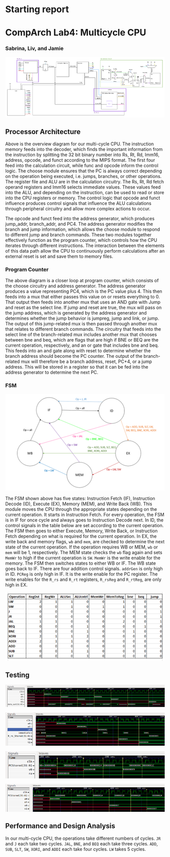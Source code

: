 Starting report
=======
# CompArch Lab4:  Multicycle CPU
### Sabrina, Liv, and Jamie

![](./images/Multicycle_Final_Diagram.png)

## Processor Architecture

Above is the overview diagram for our multi-cycle CPU. The instruction memory feeds into the decoder, which finds the important information from the instruction by splitting the 32 bit binary number into Rs, Rt, Rd, Imm16, address, opcode, and funct according to the MIPS format. The first four feed into the calculation circuit, while func and opcode inform the control logic. The choose module ensures that the PC is always correct depending on the operation being executed, i.e. jumps, branches, or other operations. The register file and ALU are in the calculation circuitry. The Rs, Rt, Rd fetch operand registers and Imm16 selects immediate values. These values feed into the ALU, and depending on the instruction, can be used to read or store into the CPU registers or memory. The control logic that opcode and funct influence produces control signals that influence the ALU calculations through peripheral circuitry and allow more complex actions to occur.  

The opcode and funct feed into the address generator, which produces jump_addr, branch_addr, and PC4. The address generator modifies the branch and jump information, which allows the choose module to respond to different jump and branch commands. These two modules together effectively function as the program counter, which controls how the CPU iterates through different instructions. The interaction between the elements of this data path allow the CPU to continuously perform calculations after an external reset is set and save them to memory files. 


### Program Counter 
The above diagram is a closer loop at program counter, which consists of the choose circuitry and address generator. The address generator produces a value representing PC4, which is the PC value plus 4. This then feeds into a mux that either passes this value on or resets everything to 0. That output then feeds into another mux that uses an AND gate with Jump and reset as the select line. If jump and reset are true, the mux will pass on the jump address, which is generated by the address generator and determines whether the jump behavior is jumpreg, jump and link, or jump. The output of this jump-related mux is then passed through another mux that relates to different branch commands. The circuitry that feeds into the select line of the branch-related mux includes another mux that chooses between bne and beq, which are flags that are high if BNE or BEQ are the current operation, respectively, and an or gate that includes bne and beq. This feeds into an and gate along with reset to determine whether the branch address should become the PC counter. The output of the branch-related mux will therefore be a branch address, reset, PC+4, or a jump address. This will be stored in a register so that it can be fed into the address generator to determine the next PC.

### FSM
![](./images/FSM.PNG)

The FSM shown above has five states: Instruction Fetch (IF), Instruction Decode (ID), Execute (EX), Memory (MEM), and Write Back (WB). This module moves the CPU through the appropriate states depending on the current operation. It starts in Instruction Fetch. For every operation, the FSM is in IF for once cycle and always goes to Instruction Decode next. In ID, the control signals in the table below are set according to the current operation. The FSM then goes to either Execute, Memory, Write Back, or Instruction Fetch depending on what is required for the current operation. In EX, the write back and memory flags, `wb` and `mem`, are checked to determine the next state of the current operation. If the operation requires WB or MEM, `wb` or `mem` will be 1, respectively. The MEM state checks the `wb` flag again and sets `MemWr` to high if the current operation is `SW`. `MemWr` is the write enable for the memory. The FSM then switches states to either WB or IF. The WB state goes back to IF. There are four addition control signals. `addrGen` is only high in ID. `PCReg` is only high in IF. It is the write enable for the PC register. The write enables for the `R_rs` and `R_rt` registers, `R_rsReg` and `R_rtReg`, are only high in EX. 

![](./images/table.PNG)

## Testing

![](./images/arithmetic_memory.png)

![](./images/slt_xori.png)

![](./images/jump.png)

![](./images/branch.png)

## Performance and Design Analysis
In our multi-cycle CPU, the operations take different numbers of cycles. `JR` and `J` each take two cycles. `JAL`, `BNE`, and `BEQ` each take three cycles. `ADD`, `SUB`, `SLT`, `SW`, `XORI`, and `ADDI` each take four cycles. `LW` takes 5 cycles.

